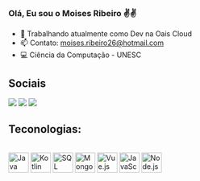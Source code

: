 
### Olá, Eu sou o Moises Ribeiro ✌️✌️

- 🔭 Trabalhando atualmente como Dev na Oais Cloud
- 📫 Contato: moises.ribeiro26@hotmail.com
- 💻 Ciência da Computação - UNESC

## Sociais

<a href="https://www.linkedin.com/in/moises-ribeiro-539466227" target="_blank"><img src="https://img.shields.io/badge/LinkedIn-0077B5?style=for-the-badge&logo=linkedin&logoColor=white" target="_blank"></a>
<a href="https://www.instagram.com/moises.soyzs" target="_blank"><img src="https://img.shields.io/badge/Instagram-E4405F?style=for-the-badge&logo=instagram&logoColor=white" target="_blank"></a>
<a href="mailto:moises.ribeiro26@hotmail.com" target="_blank"><img src="https://img.shields.io/badge/Gmail-D14836?style=for-the-badge&logo=gmail&logoColor=white" target="_blank"></a>

## Teconologias:

<div style="display: inline_block"><br/>
    <img align="center" alt="Java" src="https://cdn.jsdelivr.net/gh/devicons/devicon/icons/java/java-original.svg" width="40" height="40"/>
    <img align="center" alt="Kotlin" src="https://cdn.jsdelivr.net/gh/devicons/devicon/icons/kotlin/kotlin-original.svg" width="40" height="40"/>
    <img align="center" alt="SQL" src="https://cdn.jsdelivr.net/gh/devicons/devicon/icons/sqlite/sqlite-original.svg" width="40" height="40"/>
    <img align="center" alt="MongoDB" src="https://cdn.jsdelivr.net/gh/devicons/devicon/icons/mongodb/mongodb-original.svg" width="40" height="40"/>
    <img align="center" alt="Vue.js" src="https://cdn.jsdelivr.net/gh/devicons/devicon/icons/vuejs/vuejs-original.svg" width="40" height="40"/>
    <img align="center" alt="JavaScript" src="https://cdn.jsdelivr.net/gh/devicons/devicon/icons/javascript/javascript-original.svg" width="40" height="40"/>
    <img align="center" alt="Node.js" src="https://cdn.jsdelivr.net/gh/devicons/devicon/icons/nodejs/nodejs-original.svg" width="40" height="40"/>
</div>

